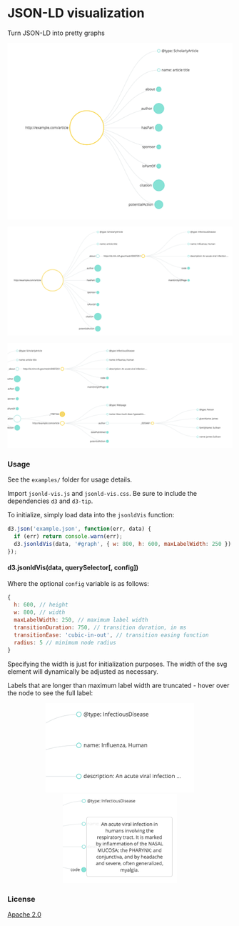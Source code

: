 # JSON-LD visualization

Turn JSON-LD into pretty graphs

<p align="center">
  <img src="example/screen1.png" width="600" />
</p>
<p align="center">
  <img src="example/screen3.png" width="600" />
</p>
<p align="center">
  <img src="example/screen5.png" width="600" />
</p>

### Usage

See the `examples/` folder for usage details.

Import `jsonld-vis.js` and `jsonld-vis.css`. Be sure to include the dependencies `d3` and `d3-tip`.

To initialize, simply load data into the `jsonldVis` function:

```js
d3.json('example.json', function(err, data) {
  if (err) return console.warn(err);
  d3.jsonldVis(data, '#graph', { w: 800, h: 600, maxLabelWidth: 250 });
});
```

#### d3.jsonldVis(data, querySelector[, config])

Where the optional `config` variable is as follows:

```js
{
  h: 600, // height
  w: 800, // width
  maxLabelWidth: 250, // maximum label width
  transitionDuration: 750, // transition duration, in ms
  transitionEase: 'cubic-in-out', // transition easing function
  radius: 5 // minimum node radius
}
```

Specifying the width is just for initialization purposes. The width of the svg element will dynamically be adjusted as necessary.

Labels that are longer than maximum label width are truncated - hover over the node to see the full label:

<p align="center">
  <img src="example/screen2.png" height="200" />
  <img src="example/screen4.png" height="200" />
</p>

### License

[Apache 2.0](https://github.com/scienceai/jsonld-vis/blob/master/LICENSE)
